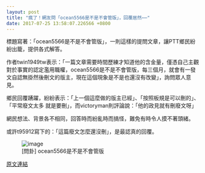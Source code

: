 ```yaml
---
layout: post
title: "瘋了！網友問「ocean5566是不是不會管版」，回覆居然⋯⋯"
date: 2017-07-25 13:58:07.226566 +0800
---
```


標題寫著：「ocean5566是不是不會管版」，一則這樣的提問文章，讓PTT鄉民紛紛出籠，提供各式解答。

作者twin1949tw表示：「一篇文章需要時間歷練才知道他的含金量，僅憑自己主觀對於事實的認定濫用職權，ocean5566是不是不會管版，每三個月，就會有一發文自認無掛然後刪文的版主，現在這個現象是不是也還沒有改變」，詢問眾人意見。

鄉民回覆踴躍，紛紛表示：「上一個這麼做的版主已經」、「按照板規是可以刪的」、「平常廢文太多 就是要刪」，而victoryman則評論說：「他的政見就有刪廢文呀」

網民想法、背景各不相同，回答時而紛亂時而搞怪，難免有時令人摸不著頭緒。

或許t95912寫下的：「這篇廢文怎麼還沒刪」，是最認真的回覆。

<figure>
<img src="http://i.imgur.com/zKqLtGT.jpg" alt="image">
<figcaption>
[問卦] ocean5566是不是不會管版
</figcaption>
</figure>

<a href = "https://www.ptt.cc/bbs/Gossiping/M.1500912445.A.D3C.html">原文連結</a>

